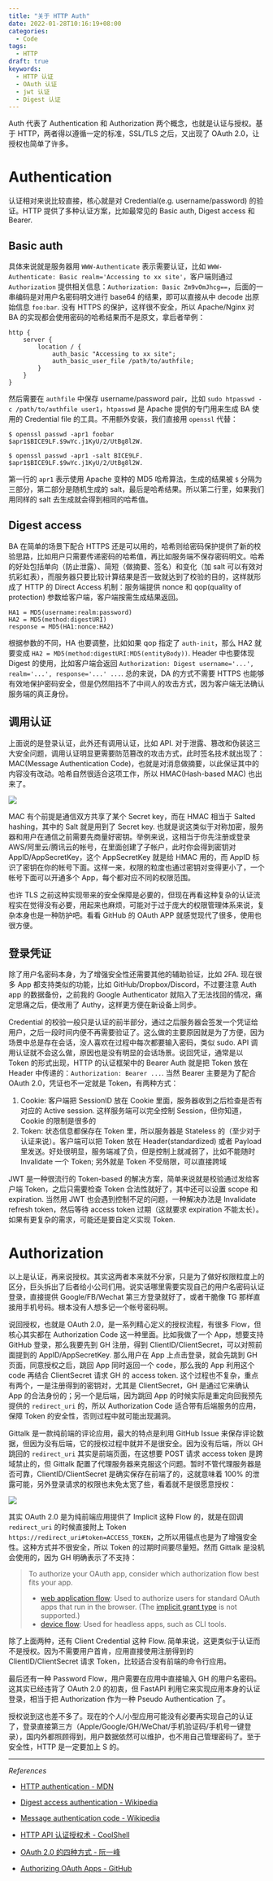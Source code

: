 ```yaml
---
title: "关于 HTTP Auth"
date: 2022-01-28T10:16:19+08:00
categories:
  - Code
tags:
  - HTTP
draft: true
keywords:
  - HTTP 认证
  - OAuth 认证
  - jwt 认证
  - Digest 认证
---
```


Auth 代表了 Authentication 和 Authorization 两个概念，也就是认证与授权。基于 HTTP，两者得以遵循一定的标准，SSL/TLS 之后，又出现了 OAuth 2.0，让授权也简单了许多。

# Authentication

认证相对来说比较直接，核心就是对 Credential(e.g. username/password) 的验证。HTTP 提供了多种认证方案，比如最常见的 Basic auth, Digest access 和 Bearer.

## Basic auth

具体来说就是服务器用 `WWW-Authenticate` 表示需要认证，比如 `WWW-Authenticate: Basic realm='Accessing to xx site'`，客户端则通过 `Authorization` 提供相关信息：`Authorization: Basic Zm9vOmJhcg==`，后面的一串编码是对用户名密码明文进行 base64 的结果，即可以直接从中 decode 出原始信息 `foo:bar`. 没有 HTTPS 的保护，这样很不安全，所以 Apache/Nginx 对 BA 的实现都会使用密码的哈希结果而不是原文，拿后者举例：

```nginx
http {
    server {
        location / {
            auth_basic "Accessing to xx site";
            auth_basic_user_file /path/to/authfile;
        }
    }
}
```

然后需要在 `authfile` 中保存 username/password pair，比如 `sudo htpasswd -c /path/to/authfile user1`，`htpasswd` 是 Apache 提供的专门用来生成 BA 使用的 Credential file 的工具。不用额外安装，我们直接用 `openssl` 代替：

```shell
$ openssl passwd -apr1 foobar
$apr1$BICE9LF.$9wYc.j1KyU/2/UtBg8l2W.

$ openssl passwd -apr1 -salt BICE9LF.
$apr1$BICE9LF.$9wYc.j1KyU/2/UtBg8l2W.
```

第一行的 `apr1` 表示使用 Apache 变种的 MD5 哈希算法，生成的结果被 `$` 分隔为三部分，第二部分是随机生成的 salt，最后是哈希结果。所以第二行里，如果我们用同样的 salt 去生成就会得到相同的哈希值。

## Digest access

BA 在简单的场景下配合 HTTPS 还是可以用的，哈希则给密码保护提供了新的校验思路，比如用户只需要传递密码的哈希值，再比如服务端不保存密码明文。哈希的好处包括单向（防止泄露）、简短（做摘要、签名）和变化（加 salt 可以有效对抗彩虹表），而服务器只要比较计算结果是否一致就达到了校验的目的，这样就形成了 HTTP 的 Direct Access 机制：服务端提供 nonce 和 qop(quality of protection) 参数给客户端，客户端按需生成结果返回。

```
HA1 = MD5(username:realm:password)
HA2 = MD5(method:digestURI)
response = MD5(HA1:nonce:HA2)
```

根据参数的不同，HA 也要调整，比如如果 qop 指定了 `auth-init`，那么 HA2 就要变成 `HA2 = MD5(method:digestURI:MD5(entityBody))`. Header 中也要体现 Digest 的使用，比如客户端会返回 `Authorization: Digest username='...', realm='...', response='...' ...`. 总的来说，DA 的方式不需要 HTTPS 也能够有效地保护密码安全，但是仍然阻挡不了中间人的攻击方式，因为客户端无法确认服务端的真正身份。

## 调用认证

上面说的是登录认证，此外还有调用认证，比如 API. 对于泄露、篡改和伪装这三大安全问题，调用认证明显更需要防范篡改的攻击方式，此时签名技术就出现了：MAC(Message Authentication Code)，也就是对消息做摘要，以此保证其中的内容没有改动。哈希自然很适合这项工作，所以 HMAC(Hash-based MAC) 也出来了。

![](https://static.iamgodot.com/content/images/20220128172925.png)

MAC 有个前提是通信双方共享了某个 Secret key，而在 HMAC 相当于 Salted hashing，其中的 Salt 就是用到了 Secret key. 也就是说这类似于对称加密，服务器和用户在通信之前需要先商量好密钥。举例来说，这相当于你先注册或登录 AWS/阿里云/腾讯云的帐号，在里面创建了子帐户，此时你会得到密钥对 AppID/AppSecretKey，这个 AppSecretKey 就是给 HMAC 用的，而 AppID 标识了密钥在你的帐号下面。这样一来，权限的粒度也通过密钥对变得更小了，一个帐号下面可以开通多个 App，每个都对应不同的权限范围。

也许 TLS 之前这种实现带来的安全保障是必要的，但现在再看这种复杂的认证流程实在觉得没有必要，用起来也麻烦，可能对于过于庞大的权限管理体系来说，复杂本身也是一种防护吧。看看 GitHub 的 OAuth APP 就感觉现代了很多，使用也很方便。

## 登录凭证

除了用户名密码本身，为了增强安全性还需要其他的辅助验证，比如 2FA. 现在很多 App 都支持类似的功能，比如 GitHub/Dropbox/Discord，不过要注意 Auth app 的数据备份，之前我的 Google Authenticator 就陷入了无法找回的情况，痛定思痛之后，便改用了 Authy，这样更方便在新设备上同步。

Credential 的校验一般只是认证的前半部分，通过之后服务器会签发一个凭证给用户，之后一段时间内便不再需要验证了。这么做的主要原因就是为了方便，因为场景中总是存在会话，没人喜欢在过程中每次都要输入密码，类似 sudo. API 调用认证就不会这么做，原因也是没有明显的会话场景。说回凭证，通常是以 Token 的形式出现，HTTP 的认证框架中的 Bearer Auth 就是把 Token 放在 Header 中传递的：`Authorization: Bearer ...`. 当然 Bearer 主要是为了配合 OAuth 2.0，凭证也不一定就是 Token，有两种方式：

1. Cookie: 客户端把 SessionID 放在 Cookie 里面，服务器收到之后检查是否有对应的 Active session. 这样服务端可以完全控制 Session，但你知道，Cookie 的限制是很多的
2. Token: 状态信息都保存在 Token 里，所以服务器是 Stateless 的（至少对于认证来说）。客户端可以把 Token 放在 Header(standardized) 或者 Payload 里发送。好处很明显，服务端减了负，但是控制上就减弱了，比如不能随时 Invalidate 一个 Token; 另外就是 Token 不受局限，可以直接跨域

JWT 是一种很流行的 Token-based 的解决方案，简单来说就是校验通过发给客户端 Token，之后只需要检查 Token 合法性就好了，其中还可以设置 scope 和 expiration. 当然用 JWT 也会遇到控制不足的问题，一种解决办法是 Invalidate refresh token，然后等待 access token 过期（这就要求 expiration 不能太长）。如果有更复杂的需求，可能还是要自定义实现 Token.

# Authorization

以上是认证，再来说授权。其实这两者本来就不分家，只是为了做好权限粒度上的区分，巨头拆出了后者给小公司们用。说实话哪里需要实现自己的用户名密码认证登录，直接提供 Google/FB/Wechat 第三方登录就好了，或者干脆像 TG 那样直接用手机号码。根本没有人想多记一个帐号密码啊。

说回授权，也就是 OAuth 2.0，是一系列精心定义的授权流程，有很多 Flow，但核心其实都在 Authorization Code 这一种里面。比如我做了一个 App，想要支持 GitHub 登录，那么我要先到 GH 注册，得到 ClientID/ClientSecret，可以对照前面提到的 AppID/AppSecretKey. 那么用户在 App 上点击登录，就会先跳到 GH 页面，同意授权之后，跳回 App 同时返回一个 code，那么我的 App 利用这个 code 再结合 ClientSecret 请求 GH 的 access token. 这个过程也不复杂，重点有两个，一是注册得到的密钥对，尤其是 ClientSecret，GH 是通过它来确认 App 的合法身份的；另一个是后端，因为跳回 App 的时候实际是重定向回我预先提供的 `redirect_uri` 的，所以 Authorization Code 适合带有后端服务的应用，保障 Token 的安全性，否则过程中就可能出现漏洞。

Gittalk 是一款纯前端的评论应用，最大的特点是利用 GitHub Issue 来保存评论数据，但因为没有后端，它的授权过程中就并不是很安全。因为没有后端，所以 GH 跳回的 `redirect_uri` 其实是前端页面，在这想要 POST 请求 access token 是跨域禁止的，但 Gittalk 配置了代理服务器来克服这个问题。暂时不管代理服务器是否可靠，ClientID/ClientSecret 是确实保存在前端了的，这就意味着 100% 的泄露可能，另外登录请求的权限也未免太宽了些，看着就不是很愿意授权：

![](https://static.iamgodot.com/content/images/20220128153328.png)

其实 OAuth 2.0 是为纯前端应用提供了 Implicit 这种 Flow 的，就是在回调 `redirect_uri` 的时候直接附上 Token `https://redirect_uri#token=ACCESS_TOKEN`，之所以用锚点也是为了增强安全性。这种方式并不很安全，所以 Token 的过期时间要尽量短。然而 Gittalk 是没机会使用的，因为 GH 明确表示了不支持：

> To authorize your OAuth app, consider which authorization flow best fits your app.
>
> - [web application flow](https://docs.github.com/en/developers/apps/building-oauth-apps/authorizing-oauth-apps#web-application-flow): Used to authorize users for standard OAuth apps that run in the browser. (The [implicit grant type](https://tools.ietf.org/html/rfc6749#section-4.2) is not supported.)
> - [device flow](https://docs.github.com/en/developers/apps/building-oauth-apps/authorizing-oauth-apps#device-flow): Used for headless apps, such as CLI tools.

除了上面两种，还有 Client Credential 这种 Flow. 简单来说，这更类似于认证而不是授权。因为不需要用户首肯，应用直接使用注册得到的 ClientID/ClientSecret 请求 Token，比较适合没有前端的命令行应用。

最后还有一种 Password Flow，用户需要在应用中直接输入 GH 的用户名密码。这其实已经违背了 OAuth 2.0 的初衷，但 FastAPI 利用它来实现应用本身的认证登录，相当于把 Authorization 作为一种 Pseudo Authentication 了。

授权说到这也差不多了。现在的个人/小型应用可能没有必要再实现自己的认证了，登录直接第三方（Apple/Google/GH/WeChat/手机验证码/手机号一键登录），国内外都照顾得到，用户数据依然可以维护，也不用自己管理密码了。至于安全性，HTTP 是一定要加上 S 的。

---

*References*

- [HTTP authentication - MDN](https://developer.mozilla.org/en-US/docs/Web/HTTP/Authentication)

- [Digest access authentication - Wikipedia](https://en.wikipedia.org/wiki/Digest_access_authentication)

- [Message authentication code - Wikipedia](https://en.wikipedia.org/wiki/Message_authentication_code)

- [HTTP API 认证授权术 - CoolShell](https://coolshell.cn/articles/19395.html)

- [OAuth 2.0 的四种方式 - 阮一峰](https://www.ruanyifeng.com/blog/2019/04/oauth-grant-types.html)

- [Authorizing OAuth Apps - GitHub](https://docs.github.com/en/developers/apps/building-oauth-apps/authorizing-oauth-apps)
